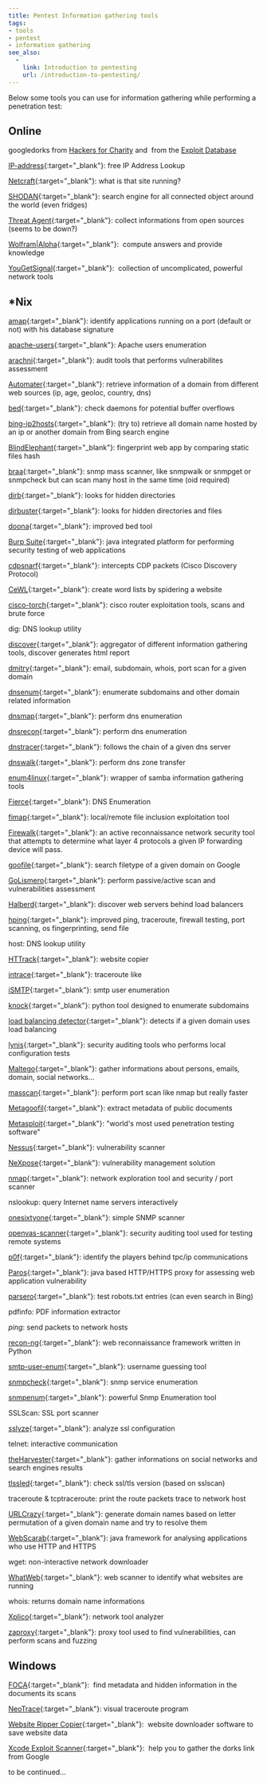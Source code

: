 ```yaml
---
title: Pentest Information gathering tools
tags:
- tools
- pentest
- information gathering
see_also:
  -
    link: Introduction to pentesting
    url: /introduction-to-pentesting/
---
```

Below some tools you can use for information gathering while performing a penetration test:

## Online

googledorks from [Hackers for Charity](http://www.hackersforcharity.org/ghdb/ "Hackers for Charity Googledorks") and 
from the [Exploit Database](http://www.exploit-db.com/google-dorks/ "The Exploit Database Googledorks")

[IP-address](http://www.ip-adress.com/ "IP-address"){:target="_blank"}: 
free IP Address Lookup

[Netcraft](http://toolbar.netcraft.com/site_report "Netcraft"){:target="_blank"}: 
what is that site running?

[SHODAN](http://www.shodanhq.com/ "SHODAN"){:target="_blank"}: 
search engine for all connected object around the world (even fridges)

[Threat Agent](https://www.threatagent.com/ "Threat Agent"){:target="_blank"}: 
collect informations from open sources (seems to be down?)

[Wolfram|Alpha](http://www.wolframalpha.com/ "Wolfram|Alpha"){:target="_blank"}: 
compute answers and provide knowledge

[YouGetSignal](http://www.yougetsignal.com/ "YouGetSignal"){:target="_blank"}: 
collection of uncomplicated, powerful network tools

<!--more-->

## *Nix

[amap](https://www.thc.org/thc-amap/){:target="_blank"}: identify applications running on a port (default or not) with his database signature

[apache-users](https://labs.portcullis.co.uk/){:target="_blank"}: Apache users enumeration

[arachni](http://arachni-scanner.com/){:target="_blank"}: audit tools that performs vulnerabilites assessment

[Automater](http://www.tekdefense.com/automater/){:target="_blank"}: retrieve information of a domain from different web sources (ip, age, geoloc, country, dns)

[bed](http://www.snake-basket.de/){:target="_blank"}: check daemons for potential buffer overflows

[bing-ip2hosts](http://www.morningstarsecurity.com/research/bing-ip2hosts){:target="_blank"}: (try to) retrieve all domain name hosted by an ip or another domain from Bing search engine

[BlindElephant](http://blindelephant.sourceforge.net/){:target="_blank"}: fingerprint web app by comparing static files hash

[braa](http://s-tech.elsat.net.pl/){:target="_blank"}: snmp mass scanner, like snmpwalk or snmpget or snmpcheck but can scan many host in the same time (oid required)

[dirb](http://dirb.sourceforge.net/){:target="_blank"}: looks for hidden directories

[dirbuster](https://www.owasp.org/index.php/Category:OWASP_DirBuster_Project){:target="_blank"}: looks for hidden directories and files

[doona](https://github.com/wireghoul/doona){:target="_blank"}: improved bed tool

[Burp Suite](http://portswigger.net/burp/ "Burp Suite"){:target="_blank"}: java integrated platform for performing security testing of web applications

[cdpsnarf](https://github.com/Zapotek/cdpsnarf){:target="_blank"}: intercepts CDP packets (Cisco Discovery Protocol)

[CeWL](http://digi.ninja/projects/cewl.php "CeWL"){:target="_blank"}: create word lists by spidering a website

[cisco-torch](http://www.hackingciscoexposed.com/?link=tools){:target="_blank"}: cisco router exploitation tools, scans and brute force

dig: DNS lookup utility

[discover](https://github.com/leebaird/discover){:target="_blank"}: aggregator of different information gathering tools, discover generates html report

[dmitry](http://mor-pah.net/software/dmitry-deepmagic-information-gathering-tool/){:target="_blank"}: email, subdomain, whois, port scan for a given domain

[dnsenum](https://github.com/fwaeytens/dnsenum "dnsenum"){:target="_blank"}: enumerate subdomains and other domain related information

[dnsmap](http://code.google.com/p/dnsmap/){:target="_blank"}: perform dns enumeration

[dnsrecon](https://github.com/darkoperator/dnsrecon){:target="_blank"}: perform dns enumeration

[dnstracer](http://freshmeat.net/projects/dnstracer){:target="_blank"}: follows the chain of a given dns server

[dnswalk](http://sourceforge.net/projects/dnswalk/){:target="_blank"}: perform dns zone transfer

[enum4linux](https://labs.portcullis.co.uk/tools/enum4linux/){:target="_blank"}: wrapper of samba information gathering tools

[Fierce](http://ha.ckers.org/fierce/ "Fierce"){:target="_blank"}: DNS Enumeration

[fimap](http://code.google.com/p/fimap/){:target="_blank"}: local/remote file inclusion exploitation tool

[Firewalk](http://packetfactory.openwall.net/projects/firewalk/){:target="_blank"}: an active reconnaissance network security tool that attempts to determine what layer 4 protocols a given IP forwarding device will pass.

[goofile](http://code.google.com/p/goofile/){:target="_blank"}: search filetype of a given domain on Google

[GoLismero](https://github.com/golismero/golismero){:target="_blank"}: perform passive/active scan and vulnerabilities assessment

[Halberd](https://github.com/jmbr/halberd "Halberd"){:target="_blank"}: discover web servers behind load balancers

[hping](http://www.hping.org/){:target="_blank"}: improved ping, traceroute, firewall testing, port scanning, os fingerprinting, send file

host: DNS lookup utility

[HTTrack](http://www.httrack.com/ "HTTrack"){:target="_blank"}: website copier

[intrace](http://code.google.com/p/intrace/){:target="_blank"}: traceroute like

[iSMTP](https://github.com/altjx/ipwn/){:target="_blank"}: smtp user enumeration

[knock](https://github.com/guelfoweb/knock "knock"){:target="_blank"}: python tool designed to enumerate subdomains

[load balancing detector](https://github.com/craig/ge.mine.nu/tree/master/lbd "load balancing detector"){:target="_blank"}: detects if a given domain uses load balancing

[lynis](http://www.rootkit.nl/projects/lynis.html){:target="_blank"}: security auditing tools who performs local configuration tests

[Maltego](http://paterva.com/){:target="_blank"}: gather informations about persons, emails, domain, social networks...

[masscan](https://github.com/robertdavidgraham/masscan){:target="_blank"}: perform port scan like nmap but really faster

[Metagoofil](http://www.edge-security.com/metagoofil.php "Metagoofil"){:target="_blank"}: extract metadata of public documents

[Metasploit](http://www.metasploit.com/ "Metasploit"){:target="_blank"}: "world's most used penetration testing software"

[Nessus](http://www.tenable.com/products/nessus "Nessus"){:target="_blank"}: vulnerability scanner

[NeXpose](http://www.rapid7.com/products/nexpose/ "NeXpose"){:target="_blank"}: vulnerability management solution

[nmap](http://insecure.org/){:target="_blank"}: network exploration tool and security / port scanner

nslookup: query Internet name servers interactively

[onesixtyone](http://www.phreedom.org/software/onesixtyone/ "onesixtyone"){:target="_blank"}: simple SNMP scanner

[openvas-scanner](http://www.openvas.org/){:target="_blank"}: security auditing tool used for testing remote systems

[p0f](http://lcamtuf.coredump.cx/p0f3/){:target="_blank"}: identify the players behind tpc/ip communications

[Paros](http://sourceforge.net/projects/paros/ "Paros"){:target="_blank"}: java based HTTP/HTTPS proxy for assessing web application vulnerability

[parsero](https://github.com/behindthefirewalls/Parsero){:target="_blank"}: test robots.txt entries (can even search in Bing)

pdfinfo: PDF information extractor

*ping*: send packets to network hosts

[recon-ng](https://bitbucket.org/LaNMaSteR53/recon-ng){:target="_blank"}: web reconnaissance framework written in Python

[smtp-user-enum](http://pentestmonkey.net/tools/user-enumeration/smtp-user-enum "smtp-user-enum"){:target="_blank"}: username guessing tool

[snmpcheck](http://www.nothink.org/codes/snmpcheck/index.php){:target="_blank"}: snmp service enumeration

[snmpenum](https://github.com/pwnieexpress/pwn_plug_sources/tree/master/src/snmpenum "snmpenum"){:target="_blank"}: powerful Snmp Enumeration tool

SSLScan: SSL port scanner

[sslyze](https://github.com/iSECPartners/sslyze){:target="_blank"}: analyze ssl configuration

telnet: interactive communication

[theHarvester](http://blog.10degres.net/theharvester/ "theHarvester"){:target="_blank"}: gather informations on social networks and search engines results

[tlssled](http://www.taddong.com/en/lab.html){:target="_blank"}: check ssl/tls version (based on sslscan)

traceroute & tcptraceroute: print the route packets trace to network host

[URLCrazy](http://www.morningstarsecurity.com/research/urlcrazy){:target="_blank"}: generate domain names based on letter permutation of a given domain name and try to resolve them

[WebScarab](https://www.owasp.org/index.php/Category:OWASP_WebScarab_Project "WebScarab"){:target="_blank"}: java framework for analysing applications who use HTTP and HTTPS

wget: non-interactive network downloader

[WhatWeb](https://github.com/urbanadventurer/WhatWeb "WhatWeb"){:target="_blank"}: web scanner to identify what websites are running

whois: returns domain name informations

[Xplico](http://www.xplico.org/){:target="_blank"}: network tool analyzer

[zaproxy](http://code.google.com/p/zaproxy/){:target="_blank"}: proxy tool used to find vulnerabilities, can perform scans and fuzzing

## Windows

[FOCA](https://www.elevenpaths.com/labstools/foca/ "FOCA"){:target="_blank"}: 
find metadata and hidden information in the documents its scans

[NeoTrace](https://neotrace-pro.portalux.com/ "NeoTrace"){:target="_blank"}: 
visual traceroute program

[Website Ripper Copier](http://www.tensons.com/products/websiterippercopier/ "Website Ripper Copier"){:target="_blank"}: 
website downloader software to save website data

[Xcode Exploit Scanner](http://sourceforge.net/projects/xcodescanner/ "Xcode Exploit Scanner"){:target="_blank"}: 
help you to gather the dorks link from Google

to be continued...
